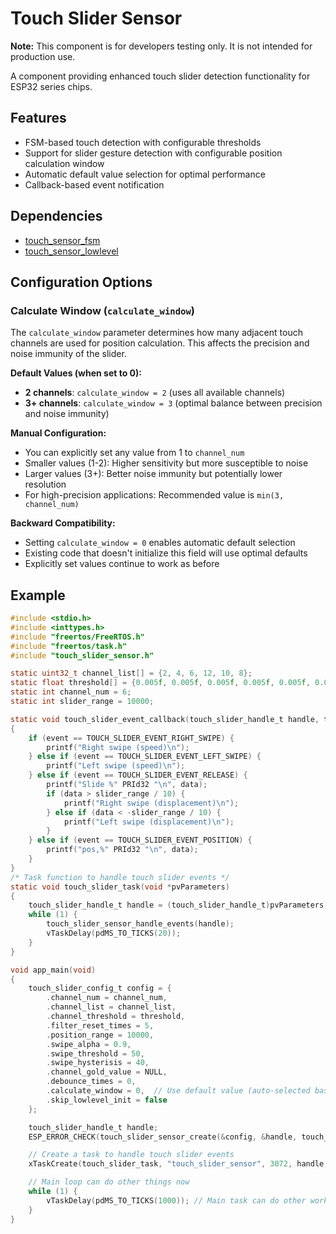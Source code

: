 # Touch Slider Sensor

**Note:** This component is for developers testing only. It is not intended for production use.

A component providing enhanced touch slider detection functionality for ESP32 series chips.

## Features

- FSM-based touch detection with configurable thresholds
- Support for slider gesture detection with configurable position calculation window
- Automatic default value selection for optimal performance
- Callback-based event notification

## Dependencies

- [touch_sensor_fsm](https://components.espressif.com/components/espressif/touch_sensor_fsm)
- [touch_sensor_lowlevel](https://components.espressif.com/components/espressif/touch_sensor_lowlevel)

## Configuration Options

### Calculate Window (`calculate_window`)

The `calculate_window` parameter determines how many adjacent touch channels are used for position calculation. This affects the precision and noise immunity of the slider.

**Default Values (when set to 0):**
- **2 channels**: `calculate_window = 2` (uses all available channels)
- **3+ channels**: `calculate_window = 3` (optimal balance between precision and noise immunity)

**Manual Configuration:**
- You can explicitly set any value from 1 to `channel_num`
- Smaller values (1-2): Higher sensitivity but more susceptible to noise
- Larger values (3+): Better noise immunity but potentially lower resolution
- For high-precision applications: Recommended value is `min(3, channel_num)`

**Backward Compatibility:**
- Setting `calculate_window = 0` enables automatic default selection
- Existing code that doesn't initialize this field will use optimal defaults
- Explicitly set values continue to work as before

## Example

```c
#include <stdio.h>
#include <inttypes.h>
#include "freertos/FreeRTOS.h"
#include "freertos/task.h"
#include "touch_slider_sensor.h"

static uint32_t channel_list[] = {2, 4, 6, 12, 10, 8};
static float threshold[] = {0.005f, 0.005f, 0.005f, 0.005f, 0.005f, 0.005f};
static int channel_num = 6;
static int slider_range = 10000;

static void touch_slider_event_callback(touch_slider_handle_t handle, touch_slider_event_t event, int32_t data, void *cb_arg)
{
    if (event == TOUCH_SLIDER_EVENT_RIGHT_SWIPE) {
        printf("Right swipe (speed)\n");
    } else if (event == TOUCH_SLIDER_EVENT_LEFT_SWIPE) {
        printf("Left swipe (speed)\n");
    } else if (event == TOUCH_SLIDER_EVENT_RELEASE) {
        printf("Slide %" PRId32 "\n", data);
        if (data > slider_range / 10) {
            printf("Right swipe (displacement)\n");
        } else if (data < -slider_range / 10) {
            printf("Left swipe (displacement)\n");
        }
    } else if (event == TOUCH_SLIDER_EVENT_POSITION) {
        printf("pos,%" PRId32 "\n", data);
    }
}
/* Task function to handle touch slider events */
static void touch_slider_task(void *pvParameters)
{
    touch_slider_handle_t handle = (touch_slider_handle_t)pvParameters;
    while (1) {
        touch_slider_sensor_handle_events(handle);
        vTaskDelay(pdMS_TO_TICKS(20));
    }
}

void app_main(void)
{
    touch_slider_config_t config = {
        .channel_num = channel_num,
        .channel_list = channel_list,
        .channel_threshold = threshold,
        .filter_reset_times = 5,
        .position_range = 10000,
        .swipe_alpha = 0.9,
        .swipe_threshold = 50,
        .swipe_hysterisis = 40,
        .channel_gold_value = NULL,
        .debounce_times = 0,
        .calculate_window = 0,  // Use default value (auto-selected based on channel count)
        .skip_lowlevel_init = false
    };

    touch_slider_handle_t handle;
    ESP_ERROR_CHECK(touch_slider_sensor_create(&config, &handle, touch_slider_event_callback, NULL));

    // Create a task to handle touch slider events
    xTaskCreate(touch_slider_task, "touch_slider_sensor", 3072, handle, 2, NULL);

    // Main loop can do other things now
    while (1) {
        vTaskDelay(pdMS_TO_TICKS(1000)); // Main task can do other work or just idle
    }
}
```